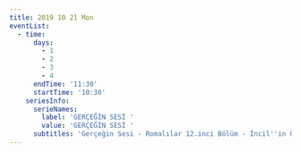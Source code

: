 ```yaml
---
title: 2019 10 21 Mon
eventList:
  - time:
      days:
        - 1
        - 2
        - 3
        - 4
      endTime: '11:30'
      startTime: '10:30'
    seriesInfo:
      serieNames:
        label: 'GERÇEĞİN SESİ '
        value: 'GERÇEĞİN SESİ '
      subtitles: 'Gerçeğin Sesi - Romalılar 12.inci Bölüm - İncil''in Özü [114]'
---
```


